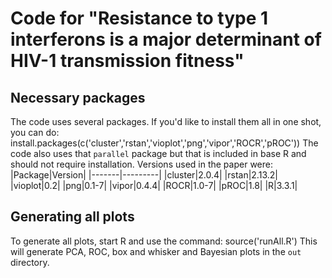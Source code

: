 # Code for "Resistance to type 1 interferons is a major determinant of HIV-1 transmission fitness"

## Necessary packages
The code uses several packages. If you'd like to install them all in one shot, you can do:
    install.packages(c('cluster','rstan','vioplot','png','vipor','ROCR','pROC'))
The code also uses that `parallel` package but that is included in base R and should not require installation. Versions used in the paper were:
|Package|Version|
|-------|---------|
|cluster|2.0.4|
|rstan|2.13.2|
|vioplot|0.2|
|png|0.1-7|
|vipor|0.4.4|
|ROCR|1.0-7|
|pROC|1.8|
|R|3.3.1|


## Generating all plots
To generate all plots, start R and use the command:
    source('runAll.R')
This will generate PCA, ROC, box and whisker and Bayesian plots in the `out` directory. 


